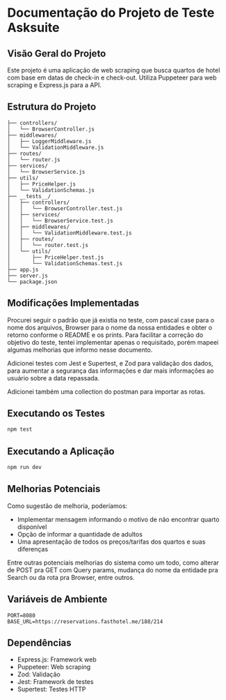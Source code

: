 # Documentação do Projeto de Teste Asksuite

## Visão Geral do Projeto
Este projeto é uma aplicação de web scraping que busca quartos de hotel com base em datas de check-in e check-out. Utiliza Puppeteer para web scraping e Express.js para a API.

## Estrutura do Projeto
```
├── controllers/
│   └── BrowserController.js
├── middlewares/
│   ├── LoggerMiddleware.js
│   └── ValidationMiddleware.js
├── routes/
│   └── router.js
├── services/
│   └── BrowserService.js
├── utils/
│   ├── PriceHelper.js
│   └── ValidationSchemas.js
├── __tests__/
│   ├── controllers/
│   │   └── BrowserController.test.js
│   ├── services/
│   │   └── BrowserService.test.js
│   ├── middlewares/
│   │   └── ValidationMiddleware.test.js
│   ├── routes/
│   │   └── router.test.js
│   └── utils/
│       ├── PriceHelper.test.js
│       └── ValidationSchemas.test.js
├── app.js
├── server.js
└── package.json
```

## Modificações Implementadas
Procurei seguir o padrão que já existia no teste, com pascal case para o nome dos arquivos, Browser para o nome da nossa entidades
e obter o retorno conforme o README e os prints. Para facilitar a correção do objetivo do teste, tentei implementar apenas o requisitado, porém
mapeei algumas melhorias que informo nesse documento.

Adicionei testes com Jest e Supertest, e Zod para validação dos dados, para aumentar a segurança das informações e dar mais informações ao usuário sobre a data repassada.

Adicionei também uma collection do postman para importar as rotas.

## Executando os Testes
```bash
npm test
```

## Executando a Aplicação
```bash
npm run dev
```

## Melhorias Potenciais
Como sugestão de melhoria, poderíamos:

- Implementar mensagem informando o motivo de não encontrar quarto disponível
- Opção de informar a quantidade de adultos
- Uma apresentação de todos os preços/tarifas dos quartos e suas diferenças

Entre outras potenciais melhorias do sistema como um todo, como alterar de POST pra GET com Query params, mudança do nome da entidade pra Search ou
da rota pra Browser, entre outros.

## Variáveis de Ambiente
```
PORT=8080
BASE_URL=https://reservations.fasthotel.me/188/214
```

## Dependências
- Express.js: Framework web
- Puppeteer: Web scraping
- Zod: Validação
- Jest: Framework de testes
- Supertest: Testes HTTP